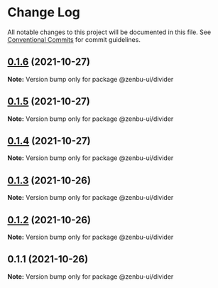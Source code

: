 # Change Log

All notable changes to this project will be documented in this file.
See [Conventional Commits](https://conventionalcommits.org) for commit guidelines.

## [0.1.6](https://github.com/KodepandaID/zenbu-ui/compare/@zenbu-ui/divider@0.1.5...@zenbu-ui/divider@0.1.6) (2021-10-27)

**Note:** Version bump only for package @zenbu-ui/divider





## [0.1.5](https://github.com/KodepandaID/zenbu-ui/compare/@zenbu-ui/divider@0.1.4...@zenbu-ui/divider@0.1.5) (2021-10-27)

**Note:** Version bump only for package @zenbu-ui/divider





## [0.1.4](https://github.com/KodepandaID/zenbu-ui/compare/@zenbu-ui/divider@0.1.3...@zenbu-ui/divider@0.1.4) (2021-10-27)

**Note:** Version bump only for package @zenbu-ui/divider





## [0.1.3](https://github.com/KodepandaID/zenbu-ui/compare/@zenbu-ui/divider@0.1.2...@zenbu-ui/divider@0.1.3) (2021-10-26)

**Note:** Version bump only for package @zenbu-ui/divider





## [0.1.2](https://github.com/KodepandaID/zenbu-ui/compare/@zenbu-ui/divider@0.1.1...@zenbu-ui/divider@0.1.2) (2021-10-26)

**Note:** Version bump only for package @zenbu-ui/divider





## 0.1.1 (2021-10-26)

**Note:** Version bump only for package @zenbu-ui/divider
